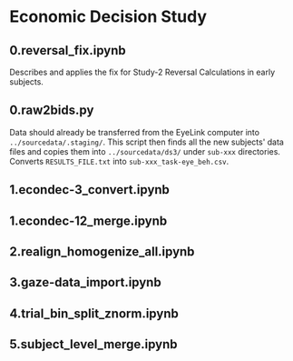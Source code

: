 # Economic Decision Study

## 0.reversal_fix.ipynb
Describes and applies the fix for Study-2 Reversal Calculations in early subjects.

## 0.raw2bids.py
Data should already be transferred from the EyeLink computer into `../sourcedata/.staging/`. This script then 
finds all the new subjects' data files and copies them into `../sourcedata/ds3/` under `sub-xxx` directories. 
Converts `RESULTS_FILE.txt` into `sub-xxx_task-eye_beh.csv`.

## 1.econdec-3_convert.ipynb

## 1.econdec-12_merge.ipynb

## 2.realign_homogenize_all.ipynb

## 3.gaze-data_import.ipynb

## 4.trial_bin_split_znorm.ipynb

## 5.subject_level_merge.ipynb
